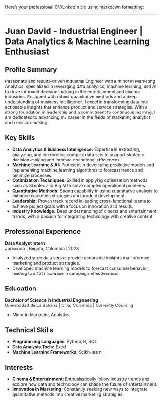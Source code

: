 
Here’s your professional CV/LinkedIn bio using markdown formatting:

---

# **Juan David - Industrial Engineer | Data Analytics & Machine Learning Enthusiast**

## **Profile Summary**

Passionate and results-driven Industrial Engineer with a minor in Marketing Analytics, specialized in leveraging data analytics, machine learning, and AI to drive informed decision-making in the entertainment and cinema industries. Equipped with robust quantitative methods and a deep understanding of business intelligence, I excel in transforming data into actionable insights that enhance product and service strategies. With a strong foundation in leadership and a commitment to continuous learning, I am dedicated to advancing my career in the fields of marketing analytics and decision-making.

## **Key Skills**

- **Data Analytics & Business Intelligence:** Expertise in extracting, analyzing, and interpreting complex data sets to support strategic decision-making and improve operational efficiencies.
- **Machine Learning & AI:** Proficient in developing predictive models and implementing machine learning algorithms to forecast trends and optimize processes.
- **Optimization Techniques:** Skilled in applying optimization methods such as Simplex and Big M to solve complex operational problems.
- **Quantitative Methods:** Strong capability in using quantitative analysis to enhance marketing strategies and product development.
- **Leadership:** Proven track record in leading cross-functional teams to achieve project goals with a focus on innovation and results.
- **Industry Knowledge:** Deep understanding of cinema and entertainment trends, with a passion for integrating technology with creative content.

## **Professional Experience**

**Data Analyst Intern**  
Juriscoop | Bogotá, Colombia | 2023
- Analyzed large data sets to provide actionable insights that informed marketing and product strategies.
- Developed machine learning models to forecast consumer behavior, leading to a 15% increase in campaign effectiveness.

## **Education**

**Bachelor of Science in Industrial Engineering**  
Universidad de La Sabana | Chía, Colombia | Currently Coursing 
- Minor in Marketing Analytics

## **Technical Skills**

- **Programming Languages:** Python, R, SQL
- **Data Analysis Tools:** Excel
- **Machine Learning Frameworks:** Scikit-learn

## **Interests**

- **Cinema & Entertainment:** Enthusiastically follow industry trends and explore how data and technology can shape the future of entertainment.
- **Innovation in Marketing:** Constantly seeking new ways to integrate quantitative methods into creative marketing strategies.

